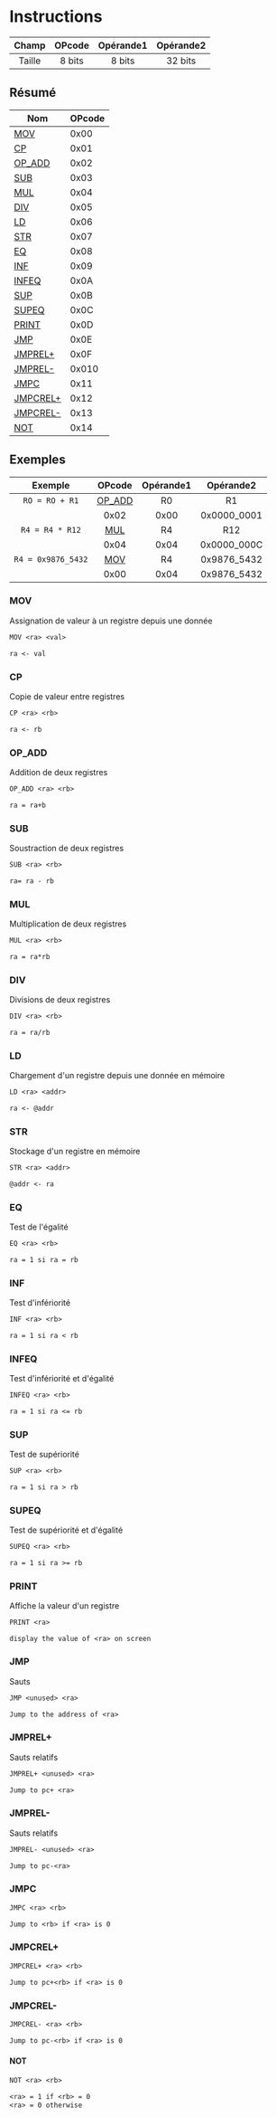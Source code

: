# Instructions

|  Champ | OPcode | Opérande1 | Opérande2 |
|:------:|:------:|:---------:|:---------:|
| Taille | 8 bits |   8 bits  |  32 bits  |

## Résumé

|  Nom             | OPcode |
|------------------|--------|
| [MOV](#mov)      | 0x00   |
| [CP](#cp)        | 0x01   |
| [OP_ADD](#add)   | 0x02   |
| [SUB](#sub)      | 0x03   |
| [MUL](#mul)      | 0x04   |
| [DIV](#div)      | 0x05   |
| [LD](#ld)        | 0x06   |
| [STR](#str)      | 0x07   |
| [EQ](#eq)        | 0x08   |
| [INF](#inf)      | 0x09   |
| [INFEQ](#infeq)  | 0x0A   |
| [SUP](#sup)      | 0x0B   |
| [SUPEQ](#supeq)  | 0x0C   |
| [PRINT](#print)  | 0x0D   |
| [JMP](#jmp)      | 0x0E   |
| [JMPREL+](#jmprel+)| 0x0F |
| [JMPREL-](#jmprel-)| 0x010|
| [JMPC](#jmpc)    | 0x11   |
| [JMPCREL+](#jmpcrel+)|0x12|
| [JMPCREL-](#jmpcrel-)|0x13|
| [NOT](#not)      | 0x14 |

## Exemples

|       Exemple      |    OPcode   | Opérande1 |  Opérande2  |
|:------------------:|:-----------:|:---------:|:-----------:|
|   `RO = RO + R1`   | [OP_ADD](#add) |     R0    |      R1     |
|                    | 0x02        | 0x00      | 0x0000_0001 |
| `R4 = R4 * R12`    | [MUL](#mul) | R4        | R12         |
|                    | 0x04        | 0x04      | 0x0000_000C |
| `R4 = 0x9876_5432` | [MOV](#mov) | R4        | 0x9876_5432 |
|                    | 0x00        | 0x04      | 0x9876_5432 |

### MOV

Assignation de valeur à un registre depuis une donnée

```txt
MOV <ra> <val>
```

```txt
ra <- val
```

### CP

Copie de valeur entre registres
```txt
CP <ra> <rb>
```

```txt
ra <- rb
```

### OP_ADD

Addition de deux registres 

```txt
OP_ADD <ra> <rb>
```

```txt
ra = ra+b
```

### SUB

Soustraction de deux registres

```txt
SUB <ra> <rb>
```

```txt
ra= ra - rb
```

### MUL

Multiplication de deux registres

```txt
MUL <ra> <rb>
```

```txt
ra = ra*rb
```

### DIV

Divisions de deux registres

```txt
DIV <ra> <rb>
```

```txt
ra = ra/rb
```

### LD

Chargement d'un registre depuis une donnée en mémoire

```txt
LD <ra> <addr>
```

```txt
ra <- @addr
```

### STR

Stockage d'un registre en mémoire

```txt
STR <ra> <addr>
```

```txt
@addr <- ra
```

### EQ

Test de l'égalité

```txt
EQ <ra> <rb>
```

```txt
ra = 1 si ra = rb
```

### INF

Test d'infériorité

```txt
INF <ra> <rb>
```

```txt
ra = 1 si ra < rb
```

### INFEQ

Test d'infériorité et d'égalité

```txt
INFEQ <ra> <rb>
```

```txt
ra = 1 si ra <= rb
```

### SUP

Test de supériorité

```txt
SUP <ra> <rb>
```

```txt
ra = 1 si ra > rb
```

### SUPEQ

Test de supériorité et d'égalité

```txt
SUPEQ <ra> <rb>
```

```txt
ra = 1 si ra >= rb
```

### PRINT

Affiche la valeur d'un registre

```txt
PRINT <ra>
```

```
display the value of <ra> on screen
```

### JMP

Sauts

```txt
JMP <unused> <ra>
```

```txt
Jump to the address of <ra>
```

### JMPREL+

Sauts relatifs

```txt
JMPREL+ <unused> <ra>
```

```txt
Jump to pc+ <ra>
```


### JMPREL-

Sauts relatifs

```txt
JMPREL- <unused> <ra>
```

```txt
Jump to pc-<ra>
```

### JMPC


```txt
JMPC <ra> <rb>
```

```txt
Jump to <rb> if <ra> is 0
```

### JMPCREL+

```txt
JMPCREL+ <ra> <rb>
```

```txt
Jump to pc+<rb> if <ra> is 0
```

### JMPCREL-

```txt
JMPCREL- <ra> <rb>
```

```txt
Jump to pc-<rb> if <ra> is 0
```

#### NOT

```txt
NOT <ra> <rb>
```

```txt
<ra> = 1 if <rb> = 0
<ra> = 0 otherwise
```